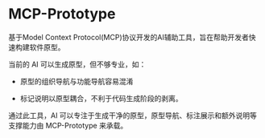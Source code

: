 # MCP-Prototype

基于Model Context Protocol(MCP)协议开发的AI辅助工具，旨在帮助开发者快速构建软件原型。

当前的 AI 可以生成原型，但不够专业，如：

- 原型的组织导航与功能导航容易混淆

- 标记说明以原型耦合，不利于代码生成阶段的剥离。

通过此工具，AI 可以专注于生成干净的原型，原型导航、标注展示和额外说明等支撑能力由 MCP-Prototype 来承载。
